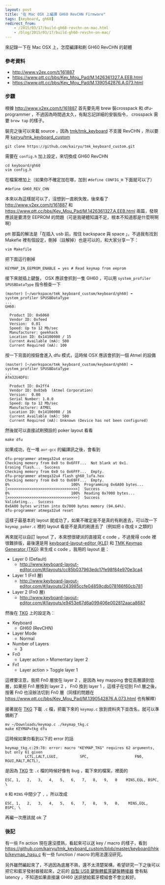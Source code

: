 ```yaml
---
layout: post
title: "在 Mac OSX 上編譯 GH60 RevCHN Firmware"
tags: [keyboard, gh60]
redirect_from:
    - /2015/03/17/build-gh60-revchn-on-mac.html
    - /blog/2015/03/17/build-gh60-revchn-on-mac/
---
```


來記錄一下在 Mac OSX 上，怎麼編譯和刷 GH60 RevCHN 的韌體

### 參考資料

- http://www.v2ex.com/t/161887
- https://www.ptt.cc/bbs/Key_Mou_Pad/M.1426361327.A.EEB.html
- https://www.ptt.cc/bbs/Key_Mou_Pad/M.1390542876.A.073.html

### 步驟

根據 http://www.v2ex.com/t/161887 首先要先用 brew 裝crosspack 和 dfu-programmer ，不過因為時間過太久，有點忘記詳細的安裝指令， crosspack 需要 `brew tap` 的樣子。

裝完之後可以來載 source ，因為 [tmk/tmk_keyboard][tmk_keyboard] 不支援 RevCHN ，所以要用 [kairyu/tmk_keyboard_custom][tmk_keyboard_custom]

```
git clone https://github.com/kairyu/tmk_keyboard_custom.git
```

需要在 `config.h` 加上設定，來切換成 GH60 RevCHN

```
cd keyboard/gh60
vim config.h
```

在檔案裡加上（如果你不確定加在哪，加到 `#define CONFIG_H` 下面就可以了）

```
#define GH60_REV_CHN
```

本來以為這樣就可以了，沒想到一直刷失敗，後來看了 http://www.v2ex.com/t/161887 和 https://www.ptt.cc/bbs/Key_Mou_Pad/M.1426361327.A.EEB.html 兩篇，發現應該是要清空 EEPROM 的問題（可是我硬體知識不足，根本不知道那是什麼啊啊啊）

ptt 那篇的解法是「在插入 usb 前，按住 backspace 與 space 」，不過我有找到 Makefie 裡有個設定，刪掉（註解掉）也是可以的，和大家分享一下：

```
vim Makefile
```

把下面這行刪掉

```
KEYMAP_IN_EEPROM_ENABLE = yes # Read keymap from eeprom
```

接下來就插上鍵盤， OSX 應該會抓到一隻 GH60 ，可以用 `system_profiler SPUSBDataType` 指令檢查一下

```
(master) [~/workspace/tmk_keyboard_custom/keyboard/gh60] ➟  system_profiler SPUSBDataType
...
GH60:

  Product ID: 0x6060
  Vendor ID: 0xfeed
  Version:  0.01
  Speed: Up to 12 Mb/sec
  Manufacturer: geekhack
  Location ID: 0x14100000 / 15
  Current Available (mA): 500
  Current Required (mA): 100
```

按一下背面的按鈕會進入 dfu 模式，這時候 OSX 應該會抓到一個 Atmel 的設備

```
(master) [~/workspace/tmk_keyboard_custom/keyboard/gh60] ➟  system_profiler SPUSBDataType
...
ATm32U4DFU:

  Product ID: 0x2ff4
  Vendor ID: 0x03eb  (Atmel Corporation)
  Version:  0.00
  Serial Number: 1.0.0
  Speed: Up to 12 Mb/sec
  Manufacturer: ATMEL
  Location ID: 0x14100000 / 16
  Current Available (mA): 500
  Current Required (mA): Unknown (Device has not been configured)
```

然後就可以直接試刷預設的 poker layout 看看

```
make dfu
```

如果成功，在一堆 `avr-gcc` 的編譯訊之後，會看到

```
dfu-programmer atmega32u4 erase
Checking memory from 0x0 to 0x6FFF...  Not blank at 0x1.
Erasing flash...  Success
Checking memory from 0x0 to 0x6FFF...  Empty.
dfu-programmer atmega32u4 flash gh60_lufa.hex
Checking memory from 0x0 to 0x69FF...  Empty.
0%                            100%  Programming 0x6A00 bytes...
[>>>>>>>>>>>>>>>>>>>>>>>>>>>>>>>>]  Success
0%                            100%  Reading 0x7000 bytes...
[>>>>>>>>>>>>>>>>>>>>>>>>>>>>>>>>]  Success
Validating...  Success
0x6A00 bytes written into 0x7000 bytes memory (94.64%).
dfu-programmer atmega32u4 reset
```

這樣子最基本的 layout 就成功了，如果不確定是不是真的有刷進去，可以改一下 `keymap_poker.c` 裡的 layout 看是不是真的刷進去了（例如把 `Q` 改成 `X` 之類的）

再來就可以自訂 layout 了，本來想很硬派的直接寫 c code ，不過覺得 code 裡很難排版，最後還是用 [keyboard-layout-editor (KLE)][KLE] 和 [TMK Keymap Generator (TKG)][TKG] 來生成 c code ，我用的 layout 是：

- Layer 0 (Default)
    - http://www.keyboard-layout-editor.com/#/layouts/cc85b037963edc17fe98f84e970e3ca4
- Layer 1 (Fn1 層)
    - http://www.keyboard-layout-editor.com/#/layouts/243985ccfe04859cdb078166f60cb781
- Layer 2 (Fn0 層)
    - http://www.keyboard-layout-editor.com/#/layouts/e9453e67d6a099406e002812aaca8687

然後在 [TKG][TKG] 上的設定為：

- Keyboard
    - GH60 (RevCHN)
- Layer Mode
    - Normal
- Number of Layers
    - 3
- Fn0
    - Layer action > Momentary layer 2
- Fn1
    - Layer action > Toggle layer 1

這裡要注意，我把 Fn0 層放在 layer 2 ，是因為 key mapping 會從高層讀到低層，如果把 Fn1 層換到 layer 2 ， Fn0 換到 layer 1 ，這樣子在切到 Fn1 層之後，按著 Fn0 也沒辦法切到 Fn0 層（同樣的問題在 https://www.ptt.cc/bbs/Key_Mou_Pad/M.1390542876.A.073.html 也有解釋）

接著就在 [TKG][TKG] 下載 `.c` 檔，把載下來的 `keymap.c` 放到資料夾下並改名，就可以準備刷了

```
mv ~/Downloads/keymap.c ./keymap_tkg.c
make KEYMAP=tkg dfu
```

這時候如果你看到以下的 error 的話

```
keymap_tkg.c:29:78: error: macro "KEYMAP_TKG" requires 62 arguments, but only 61 given
         LCTL,LALT,LGUI,          SPC,                     FN0, RGUI,RALT,RCTL),
```

是因為 [TKG][TKG] 生 `.c` 檔的時候好像有 bug ，載下來的檔案，裡面的

```
ESC, 1,   2,   3,   4,   5,   6,   7,   8,   9,   0    MINS,EQL, BSPC, \
```

`0` 和 `MINS` 中間少了 `,` ，所以改成

```
ESC, 1,   2,   3,   4,   5,   6,   7,   8,   9,   0,    MINS,EQL, BSPC, \
```

再編一次應該就 ok 了

### 後記

有一些 Fn action 現在還沒摸熟，看起來可以送 key / macro 的樣子，看到 https://github.com/kairyu/tmk_keyboard_custom/blob/master/keyboard/hhkb/keymap_hasu.c 有一些 function / macro 的用法還沒研究。

另外雖然編起來了，不過因為底層不熟，還不太清楚架構，希望研究一下之後可以把它和藍牙發射器接起來，之前的 [自製 USB 鍵盤轉藍芽鍵盤轉接器](http://blog.dm4.tw/convert-usb-keyboard-to-bluetooth-keyboard) 會有點 latency ，不知道如果直接讓 GH60 送訊號給藍牙模組會不會比較好。

[tmk_keyboard]: https://github.com/tmk/tmk_keyboard
[tmk_keyboard_custom]: https://github.com/kairyu/tmk_keyboard_custom
[KLE]: http://www.keyboard-layout-editor.com/
[TKG]: http://www.enjoyclick.org/tkg/
